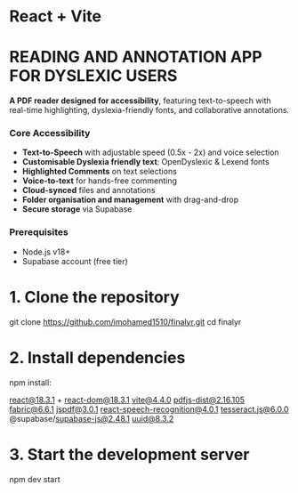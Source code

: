 # React + Vite
# READING AND ANNOTATION APP FOR DYSLEXIC USERS

**A PDF reader designed for accessibility**, featuring text-to-speech with real-time highlighting, dyslexia-friendly fonts, and collaborative annotations.

### Core Accessibility
- **Text-to-Speech** with adjustable speed (0.5x - 2x) and voice selection
- **Customisable Dyslexia friendly text**: OpenDyslexic & Lexend fonts
- **Highlighted Comments** on text selections
- **Voice-to-text** for hands-free commenting
- **Cloud-synced** files and annotations
- **Folder organisation and management** with drag-and-drop
- **Secure storage** via Supabase

### Prerequisites
- Node.js v18+
- Supabase account (free tier)

# 1. Clone the repository
git clone https://github.com/imohamed1510/finalyr.git 
cd finalyr

# 2. Install dependencies
npm install:

react@18.3.1 + react-dom@18.3.1
vite@4.4.0
pdfjs-dist@2.16.105 
fabric@6.6.1 
jspdf@3.0.1 
react-speech-recognition@4.0.1 
tesseract.js@6.0.0 
@supabase/supabase-js@2.48.1
uuid@8.3.2 

# 3. Start the development server
npm dev start
